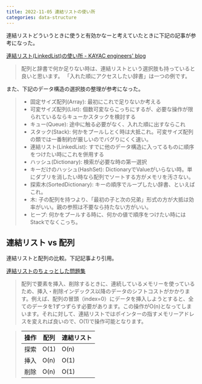 ```yaml
---
title: 2022-11-05 連結リストの使い所
categories: data-structure
---
```


連結リストどういうときに使うと有効かなーと考えていたときに下記の記事が参考になった。

[連結リスト(LinkedList)の使い所 - KAYAC engineers' blog](https://techblog.kayac.com/effective-linked-list)

> 配列と辞書で何か足りない時は、連結リストという選択肢も持っていると良いと思います。 「入れた順にアクセスしたい辞書」は一つの例です。

また、下記のデータ構造の選択肢の整理が参考になった。

> - 固定サイズ配列(Array): 最初にこれで足りないか考える
> - 可変サイズ配列(List): 個数可変ならこっちにするが、必要な操作が限られているならキューかスタックを検討する
> - キュー(Queue): 途中に触る必要がなく、入れた順に出すならこれ
> - スタック(Stack): 何かをプールしとく時は大抵これ。可変サイズ配列の類では一番制約が厳しいのでバグりにくく速い。
> - 連結リスト(LinkedList): すでに他のデータ構造に入ってるものに順序をつけたい時にこれを併用する
> - ハッシュ(Dictionary): 検索が必要な時の第一選択
> - キーだけのハッシュ(HashSet): DictionaryでValueがいらない時。単にダブリを消したい時なら配列でソートする方がメモリを汚さない。
> - 探索木(SortedDictionary): キーの順序でループしたい辞書、といえばこれ。
> - 木: 子の配列を持つより、「最初の子と次の兄弟」形式の方が大抵は効率がいい。親の参照は不要なら持たない方がいい。
> - ヒープ: 何かをプールする時に、何かの値で順序をつけたい時にはStackでなくこっち。

## 連結リスト vs 配列

連結リストと配列の比較。下記記事より引用。

[連結リストのちょっとした問題集](https://zenn.dev/convers39/articles/96ffcc69816096)

> 配列で要素を挿入、削除するときに、連続しているメモリーを使っているため、挿入・削除インデックス以降のデータのシフトコストがかかります。例えば、配列の冒頭（index=0）にデータを挿入しようとすると、全てのデータを1ずつずらす必要があります。この操作がO(n)となってしまいます。それに対して、連結リストではポインターの指すメモリーアドレスを変えれば良いので、O(1)で操作可能となります。

> | 操作 |  配列  | 連結リスト |
> | -- |  --  | --- |
> | 探索 |  O(1) |  O(n) |
> | 挿入 |  O(n) |  O(1) |
> | 削除 |  O(n) |  O(1) |

